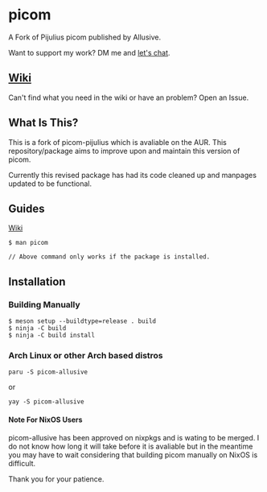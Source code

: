 # picom
A Fork of Pijulius picom published by Allusive.

Want to support my work? DM me and [let's chat](https://github.com/allusive-dev/allusive-dev#contact-me).

## [Wiki](https://github.com/allusive-dev/picom-allusive/wiki)

Can't find what you need in the wiki or have an problem? Open an Issue.

## What Is This?
This is a fork of picom-pijulius which is avaliable on the AUR. This repository/package aims to improve upon and maintain this version of picom.

Currently this revised package has had its code cleaned up and manpages updated to be functional.

## Guides

[Wiki](https://github.com/allusive-dev/picom-allusive/wiki)

```
$ man picom

// Above command only works if the package is installed.
```

## Installation

### Building Manually
```
$ meson setup --buildtype=release . build
$ ninja -C build
$ ninja -C build install
```

### Arch Linux or other Arch based distros
```
paru -S picom-allusive
```
or
```
yay -S picom-allusive
```

#### Note For NixOS Users

picom-allusive has been approved on nixpkgs and is wating to be merged. 
I do not know how long it will take before it is avaliable but in the meantime you may have to wait considering that building picom manually on NixOS is difficult.

Thank you for your patience.
